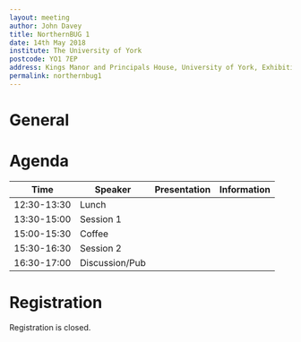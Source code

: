 ```yaml
---
layout: meeting
author: John Davey
title: NorthernBUG 1
date: 14th May 2018
institute: The University of York
postcode: YO1 7EP
address: Kings Manor and Principals House, University of York, Exhibition Square, York YO1 7EP
permalink: northernbug1
---
```


# General


# Agenda

| Time          | Speaker | Presentation | Information |
|---------------|---------|--------------|-------------|
| 12:30-13:30 | Lunch | | |
| 13:30-15:00 | Session 1 | | |
| 15:00-15:30 | Coffee | | |
| 15:30-16:30 | Session 2 | | |
| 16:30-17:00 | Discussion/Pub | | |


# Registration

Registration is closed.
